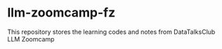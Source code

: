 # llm-zoomcamp-fz
This repository stores the learning codes and notes from DataTalksClub LLM Zoomcamp
